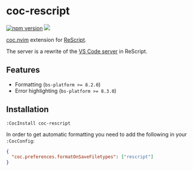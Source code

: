 # coc-rescript

[![npm version](https://badge.fury.io/js/coc-rescript.svg)](https://badge.fury.io/js/coc-rescript)
[![](https://github.com/believer/coc-rescript/workflows/Release/badge.svg)](https://github.com/believer/coc-rescript/actions?workflow=Release)

[coc.nvim](https://github.com/neoclide/coc.nvim) extension for [ReScript](http://rescript-lang.org/).

The server is a rewrite of the [VS Code server](https://github.com/rescript-lang/rescript-vscode/) in ReScript. 

## Features

- Formatting (`bs-platform >= 8.2.0`)
- Error highlighting (`bs-platform >= 8.3.0`)

## Installation

```
:CocInstall coc-rescript
```

In order to get automatic formatting you need to add the following in your `:CocConfig`:

```json
{
  "coc.preferences.formatOnSaveFiletypes": ["rescript"]
}
```

